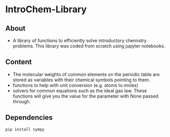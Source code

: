 # IntroChem-Library
## About
- A library of functions to efficiently solve introductory chemistry problems.  This library was coded from scratch using jupyter notebooks.
## Content
- The molecular weights of common elements on the periodic table are stored as variables with their chemical symbols pointing to them.  
- functions to help with unit conversion (e.g. atoms to moles)
- solvers for common equations such as the ideal gas law.  These functions will give you the value for the parameter with None passed through.
## Dependencies
    pip install sympy
